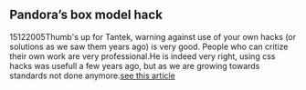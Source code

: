 <article><h2>Pandora&#8217;s box model hack</h2><time><span class="day">15</span><span class="month">12</span><span class="year">2005</span></time>Thumb's up for Tantek, warning against use of your own hacks (or solutions as we saw them years ago) is very good. People who can critize their own work are very professional.He is indeed very right, using css hacks was usefull a few years ago, but as we are growing towards standards not done anymore.<a href="http://tantek.com/log/2005/11.html#d26t1820">see this article</a></article>